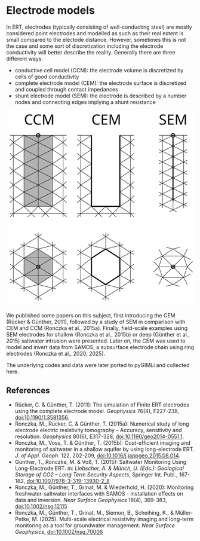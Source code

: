 # Electrode models

In ERT, electrodes (typically consisting of well-conducting steel) are mostly considered point electrodes and modelled as such as their real extent is small compared to the electode distance. However, sometimes this is not the case and some sort of discretization including the electrode conductivity will better describe the reality. Generally there are three different ways:
- conductive cell model (CCM): the electrode volume is discretized by cells of good conductivity 
- complete electrode model (CEM): the electrode surface is discretized and coupled through contact impedances
- shunt electrode model (SEM): the electrode is described by a number nodes and connecting edges implying a shunt resistance

![Electrode models after Ronczka et al. (2015a)](SEM_CEM_CCM_sketch.svg)

We published some papers on this subject, first introducing the CEM (Rücker & Günther, 2011), followed by a study of SEM in comparison with CEM and CCM (Ronczka et al., 2015a). Finally, field-scale examples using SEM electrodes for shallow (Ronczka et al., 2015b) or deep (Günther et al., 2015) saltwater intrusion were presented. Later on, the CEM was used to model and invert data from SAMOS, a subsurface electrode chain using ring electrodes (Ronczka et al., 2020, 2025). 

The underlying codes and data were later ported to pyGIMLi and collected here.

## References
- Rücker, C. & Günther, T. (2011): The simulation of Finite ERT electrodes using the complete electrode model. *Geophysics* 76(4), F227-238, [doi:10.1190/1.3581356](https://doi.org/10.1190/1.3581356).
- Ronczka, M., Rücker, C. & Günther, T. (2015a): Numerical study of long electrode electric resistivity tomography – Accuracy, sensitivity and resolution. *Geophysics* 80(6), E317-328, [doi:10.1190/geo2014-0551.1](https://doi.org/10.1190/geo2014-0551.1).
- Ronczka, M., Voss, T. & Günther, T. (2015b): Cost-efficient imaging and monitoring of saltwater in a shallow aquifer by using long-electrode ERT. *J. of Appl. Geoph.* 122, 202-209, [doi:10.1016/j.jappgeo.2015.08.014](https:/doi.org/10.1016/j.jappgeo.2015.08.014).
- Günther, T., Ronczka, M. & Voß, T. (2015): Saltwater Monitoring Using Long-Electrode ERT. in: *Liebscher, A. & Münch, U. (Eds.): Geological Storage of CO2 – Long Term Security Aspects*, Springer Int. Publ., 167-182, [doi:10.1007/978-3-319-13930-2_8](https://doi.org/10.1007/978-3-319-13930-2_8)
- Ronczka, M., Günther, T., Grinat, M. & Wiederhold, H. (2020): Monitoring freshwater-saltwater
interfaces with SAMOS - installation effects on data and inversion. *Near Surface Geophysics* 18(4),
369-383, [doi:10.1002/nsg.12115](https://doi.org/10.1002/nsg.12115)
- Ronczka, M., Günther, T., Grinat, M., Siemon, B., Scheihing, K., & Müller-Petke, M. (2025).
Multi-scale electrical resistivity imaging and long-term monitoring as a tool for groundwater
management. *Near Surface Geophysics*, [doi:10.1002/nsg.70006](https://doi.org/10.1002/nsg.70006)